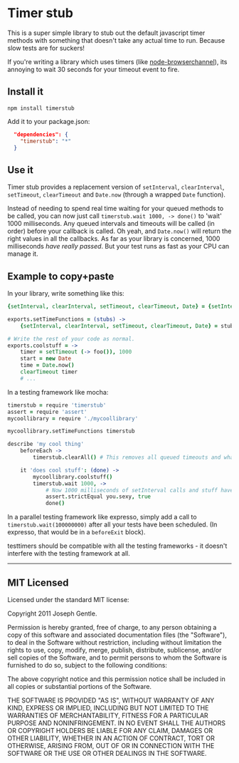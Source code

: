 # Timer stub

This is a super simple library to stub out the default javascript timer methods
with something that doesn't take any actual time to run. Because slow tests are
for suckers!

If you're writing a library which uses timers (like
    [node-browserchannel](https://github.com/josephg/node-browserchannel)), its
annoying to wait 30 seconds for your timeout event to fire.

## Install it

```
npm install timerstub
```

Add it to your package.json:

```json
  "dependencies": {
    "timerstub": "*"
  }
```


## Use it

Timer stub provides a replacement version of `setInterval`, `clearInterval`,
`setTimeout`, `clearTimeout` and `Date.now` (through a wrapped `Date`
function).

Instead of needing to spend real time waiting for your queued methods to be
called, you can now just call `timerstub.wait 1000, -> done()` to 'wait' 1000
milliseconds. Any queued intervals and timeouts will be called (in order)
before your callback is called. Oh yeah, and `Date.now()` will return the
right values in all the callbacks. As far as your library is concerned, 1000
milliseconds *have really passed*. But your test runs as fast as your CPU can
manage it.


## Example to copy+paste

In your library, write something like this:

```coffeescript
{setInterval, clearInterval, setTimeout, clearTimeout, Date} = {setInterval, clearInterval, setTimeout, clearTimeout, Date}

exports.setTimeFunctions = (stubs) ->
	{setInterval, clearInterval, setTimeout, clearTimeout, Date} = stubs

# Write the rest of your code as normal.
exports.coolstuff = ->
	timer = setTimeout (-> foo()), 1000
	start = new Date
	time = Date.now()
	clearTimeout timer
	# ...
```

In a testing framework like mocha:

```coffeescript
timerstub = require 'timerstub'
assert = require 'assert'
mycoollibrary = require './mycoollibrary'

mycoollibrary.setTimeFunctions timerstub

describe 'my cool thing'
	beforeEach ->
		timerstub.clearAll() # This removes all queued timeouts and whatnot

	it 'does cool stuff': (done) ->
		mycoollibrary.coolstuff()
		timerstub.wait 1000, ->
			# Now 1000 milliseconds of setInterval calls and stuff have run... instantly!
			assert.strictEqual you.sexy, true
			done()
```

In a parallel testing framework like expresso, simply add a call to
`timerstub.wait(100000000)` after all your tests have been scheduled. (In
expresso, that would be in a `beforeExit` block).

testtimers should be compatible with all the testing frameworks - it doesn't
interfere with the testing framework at all.


---

## MIT Licensed

Licensed under the standard MIT license:

Copyright 2011 Joseph Gentle.

Permission is hereby granted, free of charge, to any person obtaining a copy
of this software and associated documentation files (the "Software"), to deal
in the Software without restriction, including without limitation the rights
to use, copy, modify, merge, publish, distribute, sublicense, and/or sell
copies of the Software, and to permit persons to whom the Software is
furnished to do so, subject to the following conditions:

The above copyright notice and this permission notice shall be included in
all copies or substantial portions of the Software.

THE SOFTWARE IS PROVIDED "AS IS", WITHOUT WARRANTY OF ANY KIND, EXPRESS OR
IMPLIED, INCLUDING BUT NOT LIMITED TO THE WARRANTIES OF MERCHANTABILITY,
FITNESS FOR A PARTICULAR PURPOSE AND NONINFRINGEMENT. IN NO EVENT SHALL THE
AUTHORS OR COPYRIGHT HOLDERS BE LIABLE FOR ANY CLAIM, DAMAGES OR OTHER
LIABILITY, WHETHER IN AN ACTION OF CONTRACT, TORT OR OTHERWISE, ARISING FROM,
OUT OF OR IN CONNECTION WITH THE SOFTWARE OR THE USE OR OTHER DEALINGS IN
THE SOFTWARE.
